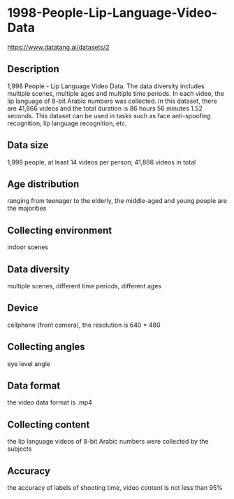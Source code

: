 # 1998-People-Lip-Language-Video-Data
https://www.datatang.ai/datasets/2

## Description
1,998 People - Lip Language Video Data. The data diversity includes multiple scenes, multiple ages and multiple time periods. In each video, the lip language of 8-bit Arabic numbers was collected. In this dataset, there are 41,866 videos and the total duration is 86 hours 56 minutes 1.52 seconds. This dataset can be used in tasks such as face anti-spoofing recognition, lip language recognition, etc.

## Data size
1,998 people, at least 14 videos per person; 41,866 videos in total

## Age distribution
ranging from teenager to the elderly, the middle-aged and young people are the majorities

## Collecting environment
indoor scenes

## Data diversity
multiple scenes, different time periods, different ages

## Device
cellphone (front camera), the resolution is 640 * 480

## Collecting angles
eye level angle

## Data format
the video data format is .mp4

## Collecting content
the lip language videos of 8-bit Arabic numbers were collected by the subjects

## Accuracy
the accuracy of labels of shooting time, video content is not less than 95%
